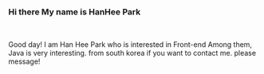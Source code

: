 <!dotypehtml>
<html>

<head>
  <title>Hi! welcome</title>
  <meta content="utf-8">
</head>

<body>

<h3> Hi there My name is HanHee Park</h3><br>

<p>Good day!
I am Han Hee Park who is interested in Front-end
Among them, Java is very interesting.
from south korea if you want to contact me.
please message!</p><br>

</body>
</html>
